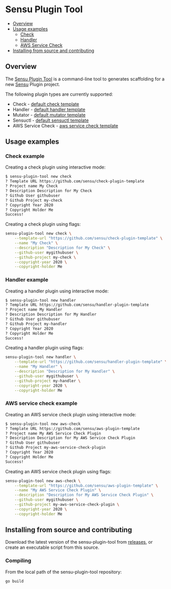 # Sensu Plugin Tool

- [Overview](#overview)
- [Usage examples](#usage-examples)
  - [Check](#check-example)
  - [Handler](#handler-example)
  - [AWS Service Check](#aws-service-example)
- [Installing from source and
  contributing](#installation-from-source-and-contributing)

## Overview

The [Sensu Plugin Tool][0] is a command-line tool to generates scaffolding for a
new [Sensu][1] Plugin project.

The following plugin types are currently supported:

* Check - [default check template][2]
* Handler - [default handler template][3]
* Mutator - [default mutator template][4]
* Sensuctl - [default sensuctl template][5]
* AWS Service Check - [aws service check template][7]

## Usage examples

### Check example
Creating a check plugin using interactive mode:

```sh
$ sensu-plugin-tool new check
? Template URL https://github.com/sensu/check-plugin-template
? Project name My Check
? Description Description for My Check
? Github User githubuser
? Github Project my-check
? Copyright Year 2020
? Copyright Holder Me
Success!
```

Creating a check plugin using flags:

```sh
sensu-plugin-tool new check \
    --template-url "https://github.com/sensu/check-plugin-template" \
    --name "My Check" \
    --description "Description for My Check" \
    --github-user mygithubuser \
    --github-project my-check \
    --copyright-year 2020 \
    --copyright-holder Me
```


### Handler example
Creating a handler plugin using interactive mode:

```sh
$ sensu-plugin-tool new handler
? Template URL https://github.com/sensu/handler-plugin-template
? Project name My Handler
? Description Description for My Handler
? Github User githubuser
? Github Project my-handler
? Copyright Year 2020
? Copyright Holder Me
Success!
```

Creating a handler plugin using flags:

```sh
sensu-plugin-tool new handler \
    --template-url "https://github.com/sensu/handler-plugin-template" \
    --name "My Handler" \
    --description "Description for My Handler" \
    --github-user mygithubuser \
    --github-project my-handler \
    --copyright-year 2020 \
    --copyright-holder Me
```

### AWS service check example
Creating an AWS service check plugin using interactive mode:

```sh
$ sensu-plugin-tool new aws-check 
? Template URL https://github.com/sensu/aws-plugin-template
? Project name My AWS Service Check Plugin
? Description Description for My AWS Service Check Plugin
? Github User githubuser
? Github Project my-aws-service-check-plugin
? Copyright Year 2020
? Copyright Holder Me
Success!
```

Creating an AWS service check plugin using flags:

```sh
sensu-plugin-tool new aws-check \
    --template-url "https://github.com/sensu/aws-plugin-template" \
    --name "My AWS Service Check Plugin" \
    --description "Description for My AWS Service Check Plugin" \
    --github-user mygithubuser \
    --github-project my-aws-service-check-plugin \
    --copyright-year 2020 \
    --copyright-holder Me
```

## Installing from source and contributing

Download the latest version of the sensu-plugin-tool from [releases][6],
or create an executable script from this source.

### Compiling

From the local path of the sensu-plugin-tool repository:

``` sh
go build
```

[0]: https://github.com/sensu/sensu-plugin-tool
[1]: https://sensu.io
[2]: https://github.com/sensu/check-plugin-template
[3]: https://github.com/sensu/handler-plugin-template
[4]: https://github.com/sensu/mutator-plugin-template
[5]: https://github.com/sensu/sensuctl-plugin-template
[6]: https://github.com/sensu/sensu-plugin-tool/releases
[7]: https://github.com/sensu/aws-plugin-template
